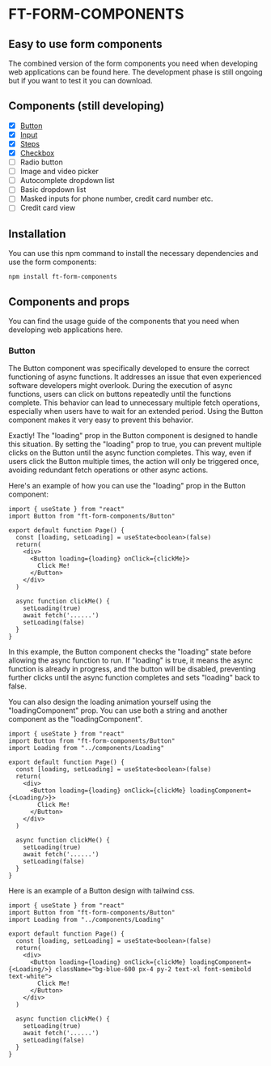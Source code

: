# FT-FORM-COMPONENTS

## Easy to use form components

The combined version of the form components you need when developing web applications can be found here. The development phase is still ongoing but if you want to test it you can download.

## Components (still developing)

- [x] [Button](#button)
- [x] [Input](#input)
- [x] [Steps](#steps)
- [x] [Checkbox](#steps)
- [ ] Radio button
- [ ] Image and video picker
- [ ] Autocomplete dropdown list
- [ ] Basic dropdown list
- [ ] Masked inputs for phone number, credit card number etc.
- [ ] Credit card view

## Installation
You can use this npm command to install the necessary dependencies and use the form components:
```
npm install ft-form-components
```

## Components and props

You can find the usage guide of the components that you need when developing web applications here.

### Button

The Button component was specifically developed to ensure the correct functioning of async functions. It addresses an issue that even experienced software developers might overlook. During the execution of async functions, users can click on buttons repeatedly until the functions complete. This behavior can lead to unnecessary multiple fetch operations, especially when users have to wait for an extended period. Using the Button component makes it very easy to prevent this behavior.


Exactly! The "loading" prop in the Button component is designed to handle this situation. By setting the "loading" prop to true, you can prevent multiple clicks on the Button until the async function completes. This way, even if users click the Button multiple times, the action will only be triggered once, avoiding redundant fetch operations or other async actions.

Here's an example of how you can use the "loading" prop in the Button component:

```
import { useState } from "react"
import Button from "ft-form-components/Button"

export default function Page() {
  const [loading, setLoading] = useState<boolean>(false)
  return(
    <div>
      <Button loading={loading} onClick={clickMe}>
        Click Me!
      </Button>
    </div>
  )

  async function clickMe() {
    setLoading(true)
    await fetch('......')
    setLoading(false)
  }
}
```

In this example, the Button component checks the "loading" state before allowing the async function to run. If "loading" is true, it means the async function is already in progress, and the button will be disabled, preventing further clicks until the async function completes and sets "loading" back to false.

You can also design the loading animation yourself using the "loadingComponent" prop. You can use both a string and another component as the "loadingComponent".

```
import { useState } from "react"
import Button from "ft-form-components/Button"
import Loading from "../components/Loading"

export default function Page() {
  const [loading, setLoading] = useState<boolean>(false)
  return(
    <div>
      <Button loading={loading} onClick={clickMe} loadingComponent={<Loading/>}>
        Click Me!
      </Button>
    </div>
  )

  async function clickMe() {
    setLoading(true)
    await fetch('......')
    setLoading(false)
  }
}
```

Here is an example of a Button design with tailwind css.

```
import { useState } from "react"
import Button from "ft-form-components/Button"
import Loading from "../components/Loading"

export default function Page() {
  const [loading, setLoading] = useState<boolean>(false)
  return(
    <div>
      <Button loading={loading} onClick={clickMe} loadingComponent={<Loading/>} className="bg-blue-600 px-4 py-2 text-xl font-semibold text-white">
        Click Me!
      </Button>
    </div>
  )

  async function clickMe() {
    setLoading(true)
    await fetch('......')
    setLoading(false)
  }
}
```
